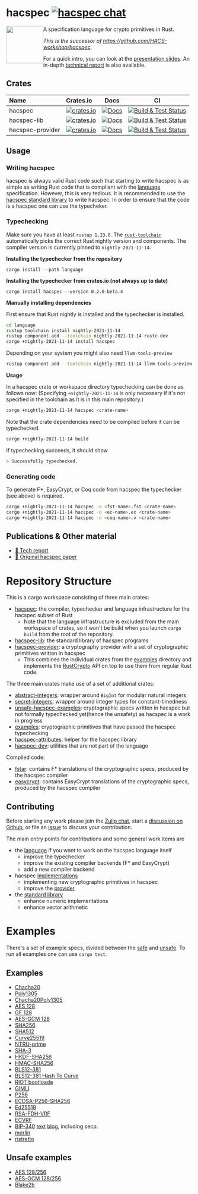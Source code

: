 # hacspec [![hacspec chat][chat-image]][chat-link]

<img src="https://raw.githubusercontent.com/hacspec/hacspec/master/img/mascot.png" width=100 style="float: left;"> A specification language for crypto primitives in Rust.

_This is the successor of https://github.com/HACS-workshop/hacspec._

For a quick intro, you can look at the [presentation slides](./presentation_slides.pdf). An in-depth
[technical report](https://hal.inria.fr/hal-03176482) is also available.

## Crates

| Name             | Crates.io                                                                 |                                                                 Docs                                                                  |                        CI                         |
| :--------------- | :------------------------------------------------------------------------ | :-----------------------------------------------------------------------------------------------------------------------------------: | :-----------------------------------------------: |
| hacspec          | [![crates.io][crate-hacspec]](https://crates.io/crates/hacspec)           |                           [![Docs](https://img.shields.io/badge/docs-master-blue.svg?logo=rust)](language/)                           | [![Build & Test Status][build-image]][build-link] |
| hacspec-lib      | [![crates.io][crate-lib]](https://crates.io/crates/hacspec-lib)           |   [![Docs](https://img.shields.io/badge/docs-master-blue.svg?logo=rust)](https://hacspec.github.io/hacspec/hacspec_lib/index.html)    | [![Build & Test Status][build-image]][build-link] |
| hacspec-provider | [![crates.io][crate-provider]](https://crates.io/crates/hacspec-provider) | [![Docs](https://img.shields.io/badge/docs-master-blue.svg?logo=rust)](https://hacspec.github.io/hacspec/hacspec_provider/index.html) | [![Build & Test Status][build-image]][build-link] |

## Usage

### Writing hacspec

hacspec is always valid Rust code such that starting to write hacspec is as simple as writing Rust code that is compliant with the [language](Language.md) specification.
However, this is very tedious.
It is recommended to use the [hacspec standard library](https://crates.io/crates/hacspec-lib) to write hacspec.
In order to ensure that the code is a hacspec one can use the typecheker.

### Typechecking

Make sure you have at least `rustup 1.23.0`.
The [`rust-toolchain`](./language/rust-toolchain) automatically picks the correct Rust nightly version and components.
The compiler version is currently pinned to `nightly-2021-11-14`.

**Installing the typechecker from the repository**
```
cargo install --path language
```

**Installing the typechecker from crates.io (not always up to date)**
```
cargo install hacspec --version 0.2.0-beta.4
```

**Manually installing dependencies**

First ensure that Rust nightly is installed and the typechecker is installed.

```bash
cd language
rustup toolchain install nightly-2021-11-14
rustup component add --toolchain nightly-2021-11-14 rustc-dev
cargo +nightly-2021-11-14 install hacspec
```

Depending on your system you might also need `llvm-tools-preview`

```bash
rustup component add --toolchain nightly-2021-11-14 llvm-tools-preview
```

**Usage**

In a hacspec crate or workspace directory typechecking can be done as follows now:
(Specifying `+nightly-2021-11-14` is only necessary if it's not specified in the toolchain as it is in this main repository.)

```bash
cargo +nightly-2021-11-14 hacspec <crate-name>
```

Note that the crate dependencies need to be compiled before it can be typechecked.

```bash
cargo +nightly-2021-11-14 build
```

If typechecking succeeds, it should show

```bash
> Successfully typechecked.
```

### Generating code

To generate F\*, EasyCrypt, or Coq code from hacspec the typechecker (see above) is required.

```bash
cargo +nightly-2021-11-14 hacspec -o <fst-name>.fst <crate-name>
cargo +nightly-2021-11-14 hacspec -o <ec-name>.ec <crate-name>
cargo +nightly-2021-11-14 hacspec -o <coq-name>.v <crate-name>
```

## Publications & Other material

* [📕 Tech report](https://hal.inria.fr/hal-03176482)
* [📕 Original hacspec paper](https://www.franziskuskiefer.de/publications/hacspec-ssr18-paper.pdf)

# Repository Structure

This is a cargo workspace consisting of three main crates:

- [hacspec](https://github.com/hacspec/hacspec/blob/master/language/): the compiler, typechecker and language infrastructure for the hacspec subset of Rust
  - Note that the language infrastructure is excluded from the main workspace of crates, so it won't be build when you launch `cargo build` from the root of the repository.
- [hacspec-lib](https://github.com/hacspec/hacspec/blob/master/lib/): the standard library of hacspec programs
- [hacspec-provider](https://github.com/hacspec/hacspec/blob/master/provider/): a cryptography provider with a set of cryptographic primitives written in hacspec
  - This combines the individual crates from the [examples](https://github.com/hacspec/hacspec/blob/master/examples/) directory and implements the [RustCrypto](https://github.com/RustCrypto/traits) API on top to use them from regular Rust code.

The three main crates make use of a set of additional crates:

- [abstract-integers](https://github.com/hacspec/hacspec/blob/master/utils/abstract-integers/): wrapper around `BigInt` for modular natural integers
- [secret-integers](https://github.com/hacspec/hacspec/blob/master/utils/secret-integers/): wrapper around integer types for constant-timedness
- [unsafe-hacspec-examples](https://github.com/hacspec/hacspec/blob/master/examples-unsafe/): cryptographic specs written in hacspec but not formally typechecked yet(hence the unsafety) as hacspec is a work in progress
- [examples](https://github.com/hacspec/hacspec/blob/master/examples/): cryptographic primitives that have passed the hacspec typechecking
- [hacspec-attributes](https://github.com/hacspec/hacspec/blob/master/utils/attributes): helper for the hacspec library
- [hacspec-dev](https://github.com/hacspec/hacspec/blob/master/utils/dev/): utilities that are not part of the language

Compiled code:

- [fstar](https://github.com/hacspec/hacspec/blob/master/fstar/): contains F\* translations of the cryptographic specs, produced by the hacspec compiler
- [easycrypt](https://github.com/hacspec/hacspec/blob/master/easycrypt/): contains EasyCrypt translations of the cryptographic specs, produced by the hacspec compiler

## Contributing

Before starting any work please join the [Zulip chat][chat-link], start a [discussion on Github](https://github.com/hacspec/hacspec/discussions), or file an [issue](https://github.com/hacspec/hacspec/issues) to discuss your contribution.

The main entry points for contributions and some general work items are

- the [language](https://github.com/hacspec/hacspec/blob/master/language/) if you want to work on the hacspec language itself
  - improve the typechecker
  - improve the existing compiler backends (F\* and EasyCrypt)
  - add a new compiler backend
- hacspec [implementations](https://github.com/hacspec/hacspec/blob/master/examples/)
  - implementing new cryptographic primitives in hacspec
  - improve the [provider](https://github.com/hacspec/hacspec/blob/master/provider/)
- the [standard library](https://github.com/hacspec/hacspec/blob/master/lib/)
  - enhance numeric implementations
  - enhance vector arithmetic

# Examples

There's a set of example specs, divided between the [safe](https://github.com/hacspec/hacspec/blob/master/examples/) and [unsafe](https://github.com/hacspec/hacspec/blob/master/examples-unsafe). To run all examples one can use `cargo test`.

## Examples

- [Chacha20](https://github.com/hacspec/hacspec/blob/master/examples/chacha20/src/chacha20.rs)
- [Poly1305](https://github.com/hacspec/hacspec/blob/master/examples/poly1305/src/poly1305.rs)
- [Chacha20Poly1305](https://github.com/hacspec/hacspec/blob/master/examples/chacha20poly1305/src/chacha20poly1305.rs)
- [AES 128](https://github.com/hacspec/hacspec/blob/master/examples/aes/src/aes.rs)
- [GF 128](https://github.com/hacspec/hacspec/blob/master/examples/gf128/src/gf128.rs)
- [AES-GCM 128](https://github.com/hacspec/hacspec/blob/master/examples/aes128-gcm/src/aes128-gcm.rs)
- [SHA256](https://github.com/hacspec/hacspec/blob/master/examples/sha256/src/sha256.rs)
- [SHA512](https://github.com/hacspec/hacspec/blob/master/examples/sha512/src/sha512.rs)
- [Curve25519](https://github.com/hacspec/hacspec/blob/master/examples/curve25519/src/curve25519.rs)
- [NTRU-prime](https://github.com/hacspec/hacspec/blob/master/examples/hacspec-ntru-prime/src/ntru-prime.rs)
- [SHA-3](https://github.com/hacspec/hacspec/blob/master/examples/sha3/src/sha3.rs)
- [HKDF-SHA256](https://github.com/hacspec/hacspec/blob/master/examples/hkdf/src/hkdf.rs)
- [HMAC-SHA256](https://github.com/hacspec/hacspec/blob/master/examples/hmac/src/hmac.rs)
- [BLS12-381](https://github.com/hacspec/hacspec/blob/master/examples/bls12-381/src/bls12-381.rs)
- [BLS12-381 Hash To Curve](https://github.com/hacspec/hacspec/blob/master/examples/bls12-381-hash/src/bls12-381-hash.rs)
- [RIOT bootloade](https://github.com/hacspec/hacspec/blob/master/examples/riot-bootloader/src/lib.rs)
- [GIMLI](https://github.com/hacspec/hacspec/blob/master/examples/gimli/src/gimli.rs)
- [P256](https://github.com/hacspec/hacspec/blob/master/examples/p256/src/p256.rs)
- [ECDSA-P256-SHA256](https://github.com/hacspec/hacspec/blob/master/examples/ecdsa-p256-sha256/src/ecdsa.rs)
- [Ed25519](https://github.com/hacspec/hacspec/blob/master/examples/ed25519/src/ed25519.rs)
- [RSA-FDH-VRF](https://github.com/hacspec/hacspec/blob/master/examples/rsa-fdh-vrf/src/rsa-fdh-vrf.rs)
- [ECVRF](https://github.com/hacspec/hacspec/blob/master/examples/rsa-fdh-vrf/src/edwards25519-ecvrf.rs)
- [BIP-340](https://github.com/hacspec/hacspec/blob/master/examples/bip-340/src/bip-340.rs) [text](https://github.com/bitcoin/bips/blob/master/bip-0340.mediawiki) [blog](https://blog.blockstream.com/half-aggregation-of-bip-340-signatures/), including secp.
- [merlin](https://github.com/hacspec/hacspec/blob/master/examples/merlin)
- [ristretto](https://github.com/hacspec/hacspec/blob/master/examples/ristretto)

## Unsafe examples

- [AES 128/256](https://github.com/hacspec/hacspec/blob/master/examples-unsafe/src/aes_gcm/aes.rs)
- [AES-GCM 128/256](https://github.com/hacspec/hacspec/blob/master/examples-unsafe/src/aes_gcm/aesgcm.rs)
- [Blake2b](https://github.com/hacspec/hacspec/blob/master/examples-unsafe/src/blake2/blake2b.rs)

[//]: # "badges"
[crate-outdated-image]: https://img.shields.io/badge/crate-outdated-red.svg?logo=rust
[crate-hacspec]: https://img.shields.io/crates/v/hacspec.svg?logo=rust
[crate-lib]: https://img.shields.io/crates/v/hacspec-lib.svg?logo=rust
[crate-provider]: https://img.shields.io/crates/v/hacspec-provider.svg?logo=rust
[docs-master-image]: https://img.shields.io/badge/docs-master-blue.svg?logo=rust
[docs-master-link]: https://hacspec.github.io/hacspec/hacspec_lib/index.html
[docs-image]: https://docs.rs/hacspec/badge.svg?logo=rust
[docs-link]: https://docs.rs/hacspec/
[license-image]: https://img.shields.io/badge/license-Apache2.0/MIT-blue.svg
[build-image]: https://github.com/hacspec/hacspec/workflows/Build%20&%20Test/badge.svg?branch=master&event=push
[build-link]: https://github.com/hacspec/hacspec/actions?query=workflow%3A%22Build+%26+Test%22
[deploy-docs-image]: https://github.com/hacspec/hacspec/workflows/Deploy%20Docs/badge.svg?branch=master&event=push
[deploy-docs-link]: https://github.com/hacspec/hacspec/actions?query=workflow%3A%22Deploy+Docs%22
[chat-image]: https://img.shields.io/badge/zulip-join_chat-blue.svg?style=social&logo=zulip&color=fedcba
[chat-link]: https://hacspec.zulipchat.com
